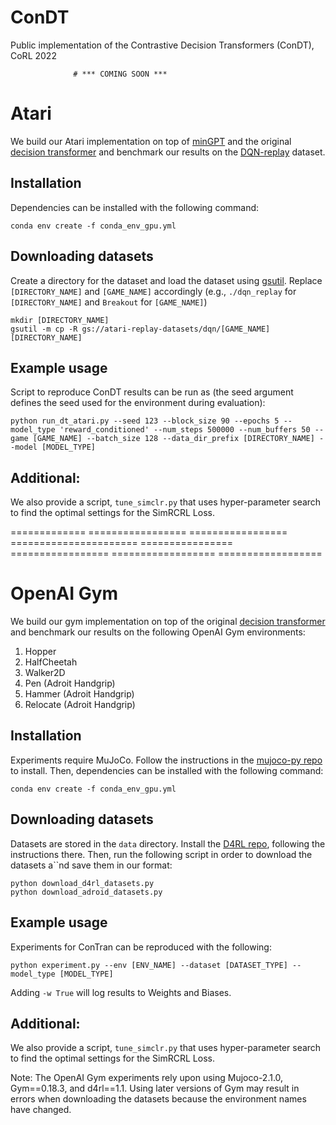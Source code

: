 # ConDT
Public implementation of the Contrastive Decision Transformers (ConDT), CoRL 2022

                  # *** COMING SOON ***

# Atari

We build our Atari implementation on top of [minGPT](https://github.com/karpathy/minGPT) and the original [decision 
transformer](https://github.com/kzl/decision-transformer) and benchmark our results on the [DQN-replay](https://github.com/google-research/batch_rl) dataset.

## Installation

Dependencies can be installed with the following command:

```
conda env create -f conda_env_gpu.yml
```

## Downloading datasets

Create a directory for the dataset and load the dataset using [gsutil](https://cloud.google.com/storage/docs/gsutil_install#install). Replace `[DIRECTORY_NAME]` and `[GAME_NAME]` accordingly (e.g., `./dqn_replay` for `[DIRECTORY_NAME]` and `Breakout` for `[GAME_NAME]`)
```
mkdir [DIRECTORY_NAME]
gsutil -m cp -R gs://atari-replay-datasets/dqn/[GAME_NAME] [DIRECTORY_NAME]
```

## Example usage

Script to reproduce ConDT results can be run as (the seed argument defines the seed used for the environment during evaluation):

```
python run_dt_atari.py --seed 123 --block_size 90 --epochs 5 --model_type 'reward_conditioned' --num_steps 500000 --num_buffers 50 --game [GAME_NAME] --batch_size 128 --data_dir_prefix [DIRECTORY_NAME] --model [MODEL_TYPE]
```

## Additional:

We also provide a script, ```tune_simclr.py``` that uses hyper-parameter search to find the optimal settings for the SimRCRL Loss.

============= ================= ================= ====================== ================ ================= ================== ==================


# OpenAI Gym

We build our gym implementation on top of the original [decision transformer](https://github.com/kzl/decision-transformer) and benchmark our results on the following OpenAI Gym environments:
1. Hopper
2. HalfCheetah
3. Walker2D
4. Pen (Adroit Handgrip)
5. Hammer (Adroit Handgrip)
6. Relocate (Adroit Handgrip)

## Installation

Experiments require MuJoCo.
Follow the instructions in the [mujoco-py repo](https://github.com/openai/mujoco-py) to install.
Then, dependencies can be installed with the following command:

```
conda env create -f conda_env_gpu.yml
```

## Downloading datasets

Datasets are stored in the `data` directory.
Install the [D4RL repo](https://github.com/rail-berkeley/d4rl), following the instructions there.
Then, run the following script in order to download the datasets a``nd save them in our format:

```
python download_d4rl_datasets.py
python download_adroid_datasets.py
```

## Example usage

Experiments for ConTran can be reproduced with the following:

```
python experiment.py --env [ENV_NAME] --dataset [DATASET_TYPE] --model_type [MODEL_TYPE]
```

Adding `-w True` will log results to Weights and Biases.

## Additional:

We also provide a script, ```tune_simclr.py``` that uses hyper-parameter search to find the optimal settings for the SimRCRL Loss.

Note: The OpenAI Gym experiments rely upon using Mujoco-2.1.0, Gym==0.18.3, and d4rl==1.1. Using later versions of Gym may result in errors when downloading the datasets because the environment names have changed.





